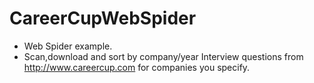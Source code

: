 # CareerCupWebSpider
- Web Spider example.
- Scan,download and sort by company/year Interview questions from http://www.careercup.com for companies you specify.
